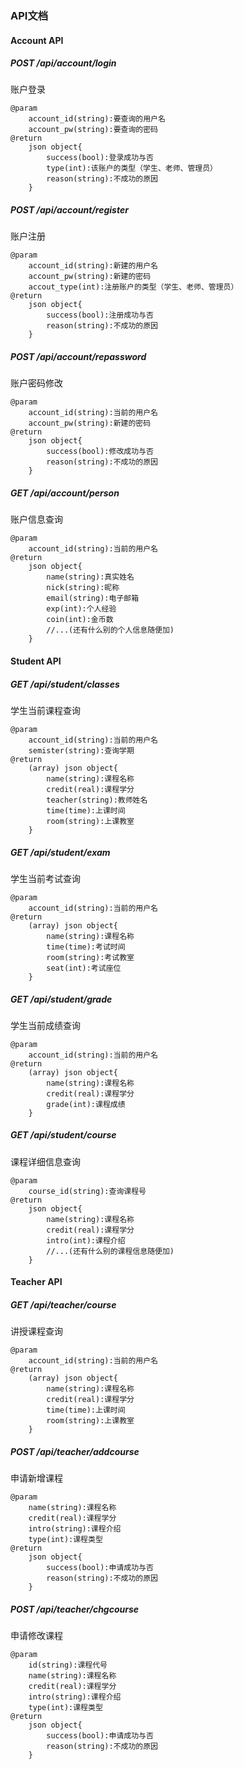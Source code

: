 ### API文档

#### Account API

##### POST /api/account/login

账户登录

```doc
@param
	account_id(string):要查询的用户名
	account_pw(string):要查询的密码
@return
	json object{
		success(bool):登录成功与否
		type(int):该账户的类型（学生、老师、管理员）
		reason(string):不成功的原因
	}
```



##### POST /api/account/register

账户注册

```doc
@param
	account_id(string):新建的用户名
	account_pw(string):新建的密码
	accout_type(int):注册账户的类型（学生、老师、管理员）
@return
	json object{
		success(bool):注册成功与否
		reason(string):不成功的原因
	}
```



##### POST /api/account/repassword

账户密码修改

```doc
@param
	account_id(string):当前的用户名
	account_pw(string):新建的密码
@return
	json object{
		success(bool):修改成功与否
		reason(string):不成功的原因
	}
```



##### GET /api/account/person

账户信息查询

```doc
@param
	account_id(string):当前的用户名
@return
	json object{
		name(string):真实姓名
		nick(string):昵称
		email(string):电子邮箱
		exp(int):个人经验
		coin(int):金币数
		//...(还有什么别的个人信息随便加)
	}
```



#### Student API

##### GET /api/student/classes

学生当前课程查询

```doc
@param
	account_id(string):当前的用户名
	semister(string):查询学期
@return
	(array) json object{
		name(string):课程名称
		credit(real):课程学分
		teacher(string):教师姓名
		time(time):上课时间
		room(string):上课教室
	}
```



##### GET /api/student/exam

学生当前考试查询

```doc
@param
	account_id(string):当前的用户名
@return
	(array) json object{
		name(string):课程名称
		time(time):考试时间
		room(string):考试教室
		seat(int):考试座位
	}
```



##### GET /api/student/grade

学生当前成绩查询

```doc
@param
	account_id(string):当前的用户名
@return
	(array) json object{
		name(string):课程名称
		credit(real):课程学分
		grade(int):课程成绩
	}
```

####

##### GET /api/student/course

课程详细信息查询

```doc
@param
	course_id(string):查询课程号
@return
	json object{
		name(string):课程名称
		credit(real):课程学分
		intro(int):课程介绍
		//...(还有什么别的课程信息随便加)
	}
```



#### Teacher API

##### GET /api/teacher/course

讲授课程查询

```doc
@param
	account_id(string):当前的用户名
@return
	(array) json object{
		name(string):课程名称
		credit(real):课程学分
		time(time):上课时间
		room(string):上课教室
	}
```



##### POST /api/teacher/addcourse

申请新增课程

```doc
@param
	name(string):课程名称
	credit(real):课程学分
	intro(string):课程介绍
	type(int):课程类型
@return
	json object{
		success(bool):申请成功与否
		reason(string):不成功的原因
	}
```



##### POST /api/teacher/chgcourse

申请修改课程

```doc
@param
	id(string):课程代号
	name(string):课程名称
	credit(real):课程学分
	intro(string):课程介绍
	type(int):课程类型
@return
	json object{
		success(bool):申请成功与否
		reason(string):不成功的原因
	}
```


